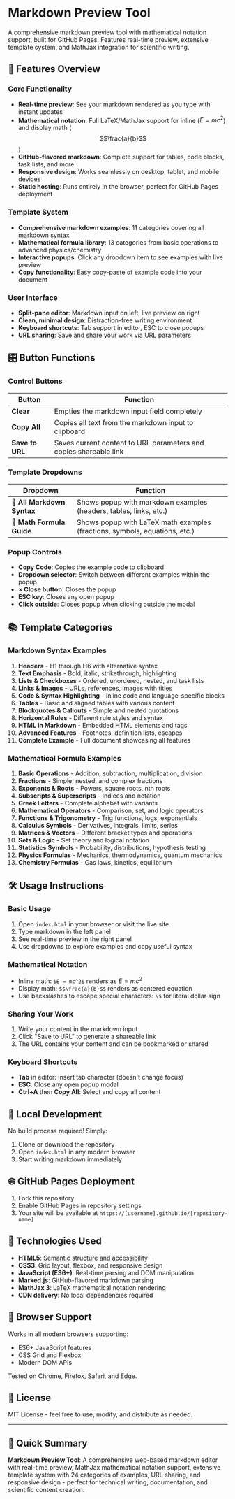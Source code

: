# Markdown Preview Tool

A comprehensive markdown preview tool with mathematical notation support, built for GitHub Pages. Features real-time preview, extensive template system, and MathJax integration for scientific writing.

## 🚀 Features Overview

### Core Functionality
- **Real-time preview**: See your markdown rendered as you type with instant updates
- **Mathematical notation**: Full LaTeX/MathJax support for inline ($E = mc^2$) and display math ($$\frac{a}{b}$$)
- **GitHub-flavored markdown**: Complete support for tables, code blocks, task lists, and more
- **Responsive design**: Works seamlessly on desktop, tablet, and mobile devices
- **Static hosting**: Runs entirely in the browser, perfect for GitHub Pages deployment

### Template System
- **Comprehensive markdown examples**: 11 categories covering all markdown syntax
- **Mathematical formula library**: 13 categories from basic operations to advanced physics/chemistry
- **Interactive popups**: Click any dropdown item to see examples with live preview
- **Copy functionality**: Easy copy-paste of example code into your document

### User Interface
- **Split-pane editor**: Markdown input on left, live preview on right
- **Clean, minimal design**: Distraction-free writing environment
- **Keyboard shortcuts**: Tab support in editor, ESC to close popups
- **URL sharing**: Save and share your work via URL parameters

## 🎛️ Button Functions

### Control Buttons
| Button | Function |
|--------|----------|
| **Clear** | Empties the markdown input field completely |
| **Copy All** | Copies all text from the markdown input to clipboard |
| **Save to URL** | Saves current content to URL parameters and copies shareable link |

### Template Dropdowns
| Dropdown | Function |
|----------|----------|
| **📝 All Markdown Syntax** | Shows popup with markdown examples (headers, tables, links, etc.) |
| **🧮 Math Formula Guide** | Shows popup with LaTeX math examples (fractions, symbols, equations, etc.) |

### Popup Controls
- **Copy Code**: Copies the example code to clipboard
- **Dropdown selector**: Switch between different examples within the popup
- **× Close button**: Closes the popup
- **ESC key**: Closes any open popup
- **Click outside**: Closes popup when clicking outside the modal

## 📚 Template Categories

### Markdown Syntax Examples
1. **Headers** - H1 through H6 with alternative syntax
2. **Text Emphasis** - Bold, italic, strikethrough, highlighting
3. **Lists & Checkboxes** - Ordered, unordered, nested, and task lists
4. **Links & Images** - URLs, references, images with titles
5. **Code & Syntax Highlighting** - Inline code and language-specific blocks
6. **Tables** - Basic and aligned tables with various content
7. **Blockquotes & Callouts** - Simple and nested quotations
8. **Horizontal Rules** - Different rule styles and syntax
9. **HTML in Markdown** - Embedded HTML elements and tags
10. **Advanced Features** - Footnotes, definition lists, escapes
11. **Complete Example** - Full document showcasing all features

### Mathematical Formula Examples
1. **Basic Operations** - Addition, subtraction, multiplication, division
2. **Fractions** - Simple, nested, and complex fractions
3. **Exponents & Roots** - Powers, square roots, nth roots
4. **Subscripts & Superscripts** - Indices and notation
5. **Greek Letters** - Complete alphabet with variants
6. **Mathematical Operators** - Comparison, set, and logic operators
7. **Functions & Trigonometry** - Trig functions, logs, exponentials
8. **Calculus Symbols** - Derivatives, integrals, limits, series
9. **Matrices & Vectors** - Different bracket types and operations
10. **Sets & Logic** - Set theory and logical notation
11. **Statistics Symbols** - Probability, distributions, hypothesis testing
12. **Physics Formulas** - Mechanics, thermodynamics, quantum mechanics
13. **Chemistry Formulas** - Gas laws, kinetics, equilibrium

## 🛠️ Usage Instructions

### Basic Usage
1. Open `index.html` in your browser or visit the live site
2. Type markdown in the left panel
3. See real-time preview in the right panel
4. Use dropdowns to explore examples and copy useful syntax

### Mathematical Notation
- Inline math: `$E = mc^2$` renders as $E = mc^2$
- Display math: `$$\frac{a}{b}$$` renders as centered equation
- Use backslashes to escape special characters: `\$` for literal dollar sign

### Sharing Your Work
1. Write your content in the markdown input
2. Click "Save to URL" to generate a shareable link
3. The URL contains your content and can be bookmarked or shared

### Keyboard Shortcuts
- **Tab** in editor: Insert tab character (doesn't change focus)
- **ESC**: Close any open popup modal
- **Ctrl+A** then **Copy All**: Select and copy all content

## 🚀 Local Development

No build process required! Simply:
1. Clone or download the repository
2. Open `index.html` in any modern browser
3. Start writing markdown immediately

## 🌐 GitHub Pages Deployment

1. Fork this repository
2. Enable GitHub Pages in repository settings
3. Your site will be available at `https://[username].github.io/[repository-name]`

## 🔧 Technologies Used

- **HTML5**: Semantic structure and accessibility
- **CSS3**: Grid layout, flexbox, and responsive design
- **JavaScript (ES6+)**: Real-time parsing and DOM manipulation
- **Marked.js**: GitHub-flavored markdown parsing
- **MathJax 3**: LaTeX mathematical notation rendering
- **CDN delivery**: No local dependencies required

## 📱 Browser Support

Works in all modern browsers supporting:
- ES6+ JavaScript features
- CSS Grid and Flexbox
- Modern DOM APIs

Tested on Chrome, Firefox, Safari, and Edge.

## 📄 License

MIT License - feel free to use, modify, and distribute as needed.

---

## 📝 Quick Summary

**Markdown Preview Tool**: A comprehensive web-based markdown editor with real-time preview, MathJax mathematical notation support, extensive template system with 24 categories of examples, URL sharing, and responsive design - perfect for technical writing, documentation, and scientific content creation.